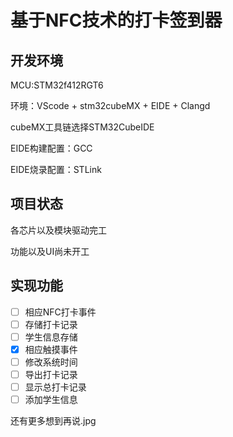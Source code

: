 # 基于NFC技术的打卡签到器

## 开发环境

MCU:STM32f412RGT6

环境：VScode + stm32cubeMX + EIDE + Clangd

cubeMX工具链选择STM32CubeIDE

EIDE构建配置：GCC

EIDE烧录配置：STLink

## 项目状态

各芯片以及模块驱动完工

功能以及UI尚未开工

## 实现功能

- [ ] 相应NFC打卡事件
- [ ] 存储打卡记录
- [ ] 学生信息存储
- [x] 相应触摸事件
- [ ] 修改系统时间
- [ ] 导出打卡记录
- [ ] 显示总打卡记录
- [ ] 添加学生信息

还有更多想到再说.jpg
